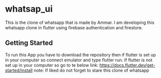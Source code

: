 # whatsap_ui

This is the clone of whatsapp that is made by Ammar. I am developing this whatsapp clone in flutter using firebase authentication and firestore.

## Getting Started

To run this App you have to download the repository then if flutter is set up in your computer so connect emulator and type flutter run. 
If flutter is not set up in your computer so go to te below link:
https://docs.flutter.dev/get-started/install
note: If liked do not forget to stare this clone of whatsapp
